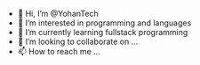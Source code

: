 - 👋 Hi, I’m @YohanTech
- 👀 I’m interested in programming and languages
- 🌱 I’m currently learning fullstack programming  
- 💞️ I’m looking to collaborate on ...
- 📫 How to reach me ...

<!---
YohanTech/YohanTech is a ✨ special ✨ repository because its `README.md` (this file) appears on your GitHub profile.
You can click the Preview link to take a look at your changes.
--->
